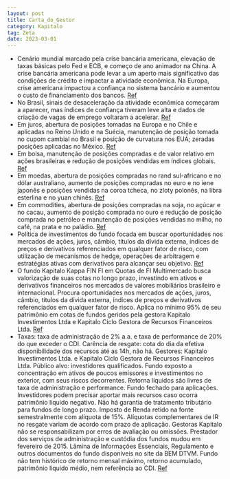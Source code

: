 ```yaml
---
layout: post
title: Carta_do_Gestor
category: Kapitalo
tag: Zeta
date: 2023-03-01
---
```


- Cenário mundial marcado pela crise bancária americana, elevação de taxas básicas pelo Fed e ECB, e começo de ano animador na China. A crise bancária americana pode levar a um aperto mais significativo das condições de crédito e impactar a atividade econômica. Na Europa, crise americana impactou a confiança no sistema bancário e aumentou o custo de financiamento dos bancos.
<a href="#" onclick="search_on_pdf('Cenário Ao longo do mês, a crise bancária americana movimentou os mercados e gerou mais incertezas ')">Ref</a>
- No Brasil, sinais de desaceleração da atividade econômica começaram a aparecer, mas índices de confiança tiveram leve alta e dados de criação de vagas de emprego voltaram a acelerar.
<a href="#" onclick="search_on_pdf('positivamente: índices de confiança tiveram leve alta e dados de criação de vagas de emprego voltara')">Ref</a>
- Em juros, abertura de posições tomadas na Europa e no Chile e aplicadas no Reino Unido e na Suécia, manutenção de posição tomada no cupom cambial no Brasil e posição de curvatura nos EUA; zeradas posições aplicadas no México.
<a href="#" onclick="search_on_pdf('posição tomada no cupom cambial no Brasil e posição de curvatura nos EUA. Zeramos posição aplicada n')">Ref</a>
- Em bolsa, manutenção de posições compradas e de valor relativo em ações brasileiras e redução de posições vendidas em índices globais.
<a href="#" onclick="search_on_pdf('posição tomada no cupom cambial no Brasil e posição de curvatura nos EUA. Zeramos posição aplicada n')">Ref</a>
- Em moedas, abertura de posições compradas no rand sul-africano e no dólar australiano, aumento de posições compradas no euro e no iene japonês e posições vendidas na coroa tcheca, no zloty polonês, na libra esterlina e no yuan chinês.
<a href="#" onclick="search_on_pdf('em índices globais. Em moedas, abrimos posições compradas no rand sul-africano e no dólar australia')">Ref</a>
- Em commodities, abertura de posições compradas na soja, no açúcar e no cacau, aumento de posição comprada no ouro e redução de posição comprada no petróleo e manutenção de posições vendidas no milho, no café, na prata e no paládio.
<a href="#" onclick="search_on_pdf('ouro e reduzimos posição comprada no petróleo. Mantivemos posições vendidas no milho, no café, na pr')">Ref</a>
- Política de investimentos do fundo focada em buscar oportunidades nos mercados de ações, juros, câmbio, títulos da dívida externa, índices de preços e derivativos referenciados em qualquer fator de risco, com utilização de mecanismos de hedge, operações de arbitragem e estratégias ativas com derivativos para alcançar seu objetivo.
<a href="#" onclick="search_on_pdf('qualquer fator de risco. O Fundo poderá se utilizar, entre outros, de mecanismos de hedge, operações')">Ref</a>
- O fundo Kapitalo Kappa FIN FI em Quotas de FI Multimercado busca valorização de suas cotas no longo prazo, investindo em ativos e derivativos financeiros nos mercados de valores mobiliários brasileiro e internacional. Procura oportunidades nos mercados de ações, juros, câmbio, títulos da dívida externa, índices de preços e derivativos referenciados em qualquer fator de risco. Aplica no mínimo 95% de seu patrimônio em cotas de fundos geridos pela gestora Kapitalo Investimentos Ltda e Kapitalo Ciclo Gestora de Recursos Financeiros Ltda.
<a href="#" onclick="search_on_pdf('DezMaterial InformativoKapitalo Kappa FIN FI em Quotas de FI MultimercadoVolatilidade Anualizada')">Ref</a>
- Taxas: taxa de administração de 2% a.a. e taxa de performance de 20% do que exceder o CDI. Carência de resgate: cota do dia da efetiva disponibilidade dos recursos até as 14h, não há. Gestores: Kapitalo Investimentos Ltda. e Kapitalo Ciclo Gestora de Recursos Financeiros Ltda. Público alvo: investidores qualificados. Fundo exposto a concentração em ativos de poucos emissores e investimentos no exterior, com seus riscos decorrentes. Retorna líquidos são livres de taxa de administração e performance. Fundo fechado para aplicações. Investidores podem precisar aportar mais recursos caso ocorra patrimônio líquido negativo. Não há garantia de tratamento tributário para fundos de longo prazo. Imposto de Renda retido na fonte semestralmente com alíquota de 15%. Alíquotas complementares de IR no resgate variam de acordo com prazo de aplicação. Gestoras Kapitalo não se responsabilizam por erros de avaliação ou omissões. Prestador dos serviços de administração e custódia dos fundos mudou em fevereiro de 2015. Lâmina de Informações Essenciais, Regulamento e outros documentos do fundo disponíveis no site da BEM DTVM. Fundo não tem histórico de retorno mensal máximo, retorno acumulado, patrimônio líquido médio, nem referência ao CDI.
<a href="#" onclick="search_on_pdf('análise fundamentalista associada à rigorosa monitoração e gestão de risco. Este fundo aplica no mín')">Ref</a>
